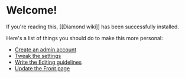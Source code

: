 # Welcome!

If you're reading this, [[Diamond wiki]] has been successfully installed.

Here's a list of things you should do to make this more personal:

- [Create an admin account](/auth/sign-up)
- [Tweak the settings](/admin)
- [Write the Editing guidelines](/edit/editing-guidelines)
- [Update the Front page](/edit/front-page)
